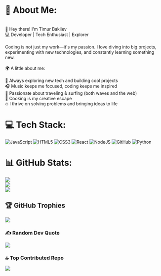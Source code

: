 # 💫 About Me:
<br>👋 Hey there! I'm Timur Bakiiev<br>💻 Developer | Tech Enthusiast | Explorer<br><br>Coding is not just my work—it's my passion. I love diving into big projects, experimenting with new technologies, and constantly learning something new.<br><br>🌍 A little about me:<br><br>🚀 Always exploring new tech and building cool projects<br>🎧 Music keeps me focused, coding keeps me inspired<br>🌊 Passionate about traveling & surfing (both waves and the web)<br>🍳 Cooking is my creative escape<br>🔥 I thrive on solving problems and bringing ideas to life

# 💻 Tech Stack:
![JavaScript](https://img.shields.io/badge/javascript-%23323330.svg?style=for-the-badge&logo=javascript&logoColor=%23F7DF1E) ![HTML5](https://img.shields.io/badge/html5-%23E34F26.svg?style=for-the-badge&logo=html5&logoColor=white) ![CSS3](https://img.shields.io/badge/css3-%231572B6.svg?style=for-the-badge&logo=css3&logoColor=white) ![React](https://img.shields.io/badge/react-%2320232a.svg?style=for-the-badge&logo=react&logoColor=%2361DAFB) ![NodeJS](https://img.shields.io/badge/node.js-6DA55F?style=for-the-badge&logo=node.js&logoColor=white) ![GitHub](https://img.shields.io/badge/github-%23121011.svg?style=for-the-badge&logo=github&logoColor=white) ![Python](https://img.shields.io/badge/python-3670A0?style=for-the-badge&logo=python&logoColor=ffdd54)
# 📊 GitHub Stats:
![](https://github-readme-stats.vercel.app/api?username=Tim124v&theme=dark&hide_border=false&include_all_commits=false&count_private=false)<br/>
![](https://nirzak-streak-stats.vercel.app/?user=Tim124v&theme=dark&hide_border=false)<br/>
![](https://github-readme-stats.vercel.app/api/top-langs/?username=Tim124v&theme=dark&hide_border=false&include_all_commits=false&count_private=false&layout=compact)

## 🏆 GitHub Trophies
![](https://github-profile-trophy.vercel.app/?username=Tim124v&theme=gruvbox&no-frame=false&no-bg=false&margin-w=4)

### ✍️ Random Dev Quote
![](https://quotes-github-readme.vercel.app/api?type=horizontal&theme=radical)

### 🔝 Top Contributed Repo
![](https://github-contributor-stats.vercel.app/api?username=Tim124v&limit=5&theme=dark&combine_all_yearly_contributions=true)


<!-- Proudly created with GPRM ( https://gprm.itsvg.in ) -->
